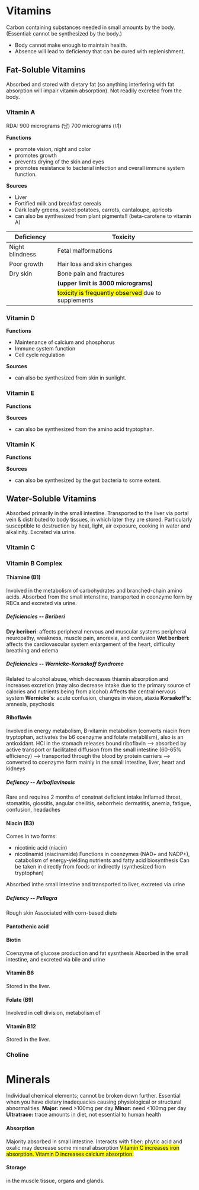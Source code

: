 # Vitamins 
Carbon containing substances needed in small amounts by the body. (Essential: cannot be synthesized by the body.)
-  Body cannot make enough to maintain health.
-  Absence will lead to deficiency that can be cured with replenishment. 
## Fat-Soluble Vitamins
Absorbed and stored with dietary fat (so anything interfering with fat absorption will impair vitamin absorption).
Not readily excreted from the body. 
### Vitamin A
RDA: 900 micrograms (남) 700 micrograms (녀)

**Functions** 
- promote vision, night and color
- promotes growth
- prevents drying of the skin and eyes
- promotes resistance to bacterial infection and overall immune system function.

**Sources**
- Liver
- Fortified milk and breakfast cereals
- Dark leafy greens, sweet potatoes, carrots, cantaloupe, apricots 
- can also be synthesized from plant pigments!! (beta-carotene to vitamin A)

| Deficiency | Toxicity |
| --- | --- |
| Night blindness | Fetal malformations|
| Poor growth | Hair loss and skin changes |
| Dry skin | Bone pain and fractures |
| | **(upper limit is 3000 micrograms)** |
| | <mark class="hltr-yellow">toxicity is frequently observed </mark>  due to supplements| 
### Vitamin D
**Functions** 
- Maintenance of calcium and phosphorus 
- Immune system function
- Cell cycle regulation

**Sources**
- can also be synthesized from skin in sunlight.
### Vitamin E
**Functions** 

**Sources**
- can also be synthesized from the amino acid tryptophan.
### Vitamin K
**Functions** 

**Sources**
- can also be synthesized by the gut bacteria to some extent. 
## Water-Soluble Vitamins
Absorbed primarily in the small intestine. 
Transported to the liver via portal vein & distributed to body tissues, in which later they are stored. 
Particularly susceptible to destruction by heat, light, air exposure, cooking in water and alkalinity. 
Excreted via urine. 
### Vitamin C
### Vitamin B Complex
#### Thiamine (B1)
Involved in the metabolism of carbohydrates and branched-chain amino acids. 
Absorbed from the small intenstine, transported in coenzyme form by RBCs and excreted via urine. 
##### Deficiencies -- Beriberi
**Dry beriberi**: affects peripheral nervous and muscular systems
	peripheral neuropathy, weakness, muscle pain, anorexia, and confusion
**Wet beriberi**: affects the cardiovascular system
	enlargement of the heart, difficulty breathing and edema
##### Deficiencies -- Wernicke-Korsakoff Syndrome
Related to alcohol abuse, which decreases thiamin absorption and increases excretion (may also decrease intake due to the primary source of calories and nutrients being from alcohol)
Affects the central nervous system
	**Wernicke's**: acute confusion, changes in vision, ataxia
	**Korsakoff's**: amnesia, psychosis
#### Riboflavin
Involved in energy metabolism, B-vitamin metabolism (converts niacin from tryptophan, activates the b6 coenzyme and folate metablilsm), also is an antioxidant. 
HCl in the stomach releases bound riboflavin --> absorbed by active transport or facilitated diffusion from the small intestine (60-65% efficiency) --> transported through the blood by protein carriers --> converted to coenzyme form mainly in the small intestine, liver, heart and kidneys
##### Defiency -- Ariboflavinosis
Rare and requires 2 months of constnat deficient intake
	Inflamed throat, stomatitis, glossitis, angular cheilitis, seborrheic dermatitis, anemia, fatigue, confusion, headaches
#### Niacin (B3)
Comes in two forms:
- nicotinic acid (niacin)
- nicotinamid (niacinamide)
Functions in coenzymes (NAD+ and NADP+), catabolism of energy-yielding nutrients and fatty acid biosynthesis
Can be taken in directly from foods or indirectly (synthesized from tryptophan)

Absorbed inthe small intestine and transported to liver, excreted via urine
##### Defiency -- Pellagra
Rough skin
Associated with corn-based diets 
#### Pantothenic acid
#### Biotin
Coenzyme of glucose production and fat sysnthesis
Absorbed in the small intestine, and excreted via bile and urine
#### Vitamin B6
Stored in the liver. 
#### Folate (B9)
Involved in cell division, metabolism of 
#### Vitamin B12 
Stored in the liver. 
### Choline
# Minerals 
Individual chemical elements; cannot be broken down further.
Essential when you have dietary inadequacies causing physiological or structural abnormalities. 
**Major:** need >100mg per day
**Minor:** need <100mg per day
**Ultratrace:** trace amounts in diet, not essential to human health
#### Absorption
Majority absorbed in small intestine. 
Interacts with fiber: phytic acid and oxalic may decrease some mineral absorption
<mark class="hltr-yellow">Vitamin C increases iron absorption.
Vitamin D increases calcium absorption.</mark>
#### Storage
in the muscle tissue, organs and glands. 

